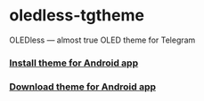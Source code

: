 # oledless-tgtheme
OLEDless — almost true OLED theme for Telegram

### [Install theme for Android app](https://t.me/AndroidThemesGroup/220876) ###
### [Download theme for Android app](https://rawgit.com/anton0kurilov/oledless-tgtheme/master/OLEDless.attheme) ###
